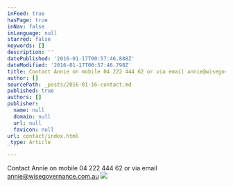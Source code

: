 ```yaml
---
inFeed: true
hasPage: true
inNav: false
inLanguage: null
starred: false
keywords: []
description: ''
datePublished: '2016-01-17T00:57:46.888Z'
dateModified: '2016-01-17T00:57:46.798Z'
title: Contact Annie on mobile 04 222 444 62 or via email annie@wisegovernance.com.au
author: []
sourcePath: _posts/2016-01-16-contact.md
published: true
authors: []
publisher:
  name: null
  domain: null
  url: null
  favicon: null
url: contact/index.html
_type: Article

---
```

Contact Annie on mobile 04 222 444 62 or via email annie@wisegovernance.com.au
![](https://the-grid-user-content.s3-us-west-2.amazonaws.com/a34327b9-d8a2-4549-8abf-f83ef6963082.jpg)